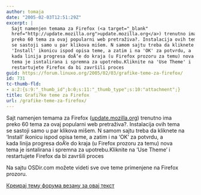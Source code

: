 ```yaml
---
author: tomaja
date: "2005-02-03T12:51:29Z"
excerpt: |
  Sajt namenjen temama za Firefox (<a target="_blank"
  href="http://update.mozilla.org">update.mozilla.org</a>) trenutno ima
  preko 60 tema za ovaj popularni web pretraživa?. Instalacija ovih tema
  se sastoji samo u par klikova mišem. N samom sajtu treba da kliknete na
  'Install' ikonicu ispod opisa teme, a zatim i na 'OK' za potvrdu, a
  kada linija progresa doÄ‘e do kraja (u Firefox prozoru za temu) nova
  tema je isntalirana i spremna za upotrebu.Kliknite na 'Use Theme' i
  restartujete Firefox da bi završili proces
guid: https://forum.linuxo.org/2005/02/03/grafike-teme-za-firefox/
id: 731
tc-thumb-fld:
- a:2:{s:9:"_thumb_id";b:0;s:11:"_thumb_type";s:10:"attachment";}
title: Grafi?ke teme za Firefox
url: /grafike-teme-za-firefox/
---
```

Sajt namenjen temama za Firefox (<a target="_blank"
href="http://update.mozilla.org">update.mozilla.org</a>) trenutno ima  
preko 60 tema za ovaj popularni web pretraživa?. Instalacija ovih tema  
se sastoji samo u par klikova mišem. N samom sajtu treba da kliknete na  
&#8216;Install&#8217; ikonicu ispod opisa teme, a zatim i na &#8216;OK&#8217; za potvrdu, a  
kada linija progresa doÄ‘e do kraja (u Firefox prozoru za temu) nova  
tema je isntalirana i spremna za upotrebu.Kliknite na &#8216;Use Theme&#8217; i  
restartujete Firefox da bi završili proces<!--break-->

  
Na sajtu OSDir.com možete videti sve ove teme primenjene na Firefox  
prozoru.

[Креирај тему форума везану за овај текст](https://linuxo.org/nova-tema-na-forumu/?se_pid=731)